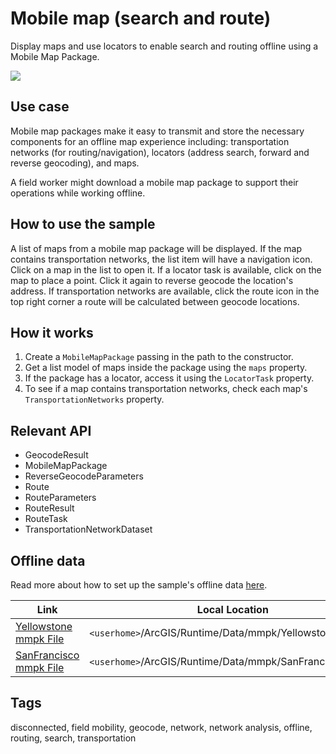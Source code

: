 # Mobile map (search and route)

Display maps and use locators to enable search and routing offline using a Mobile Map Package.

![](screenshot.png)

## Use case

Mobile map packages make it easy to transmit and store the necessary components for an offline map experience including: transportation networks (for routing/navigation), locators (address search, forward and reverse geocoding), and maps.

A field worker might download a mobile map package to support their operations while working offline.

## How to use the sample

A list of maps from a mobile map package will be displayed. If the map contains transportation networks, the list item will have a navigation icon. Click on a map in the list to open it. If a locator task is available, click on the map to place a point. Click it again to reverse geocode the location's address. If transportation networks are available, click the route icon in the top right corner a route will be calculated between geocode locations.

## How it works

1. Create a `MobileMapPackage` passing in the path to the constructor.
2. Get a list model of maps inside the package using the `maps` property.
3. If the package has a locator, access it using the `LocatorTask` property.
4. To see if a map contains transportation networks, check each map's `TransportationNetworks` property.

## Relevant API

* GeocodeResult
* MobileMapPackage
* ReverseGeocodeParameters
* Route
* RouteParameters
* RouteResult
* RouteTask
* TransportationNetworkDataset

## Offline data

Read more about how to set up the sample's offline data [here](http://links.esri.com/ArcGISRuntimeQtSamples#use-offline-data-in-the-samples).

Link | Local Location
---------|-------|
|[Yellowstone mmpk File](https://www.arcgis.com/home/item.html?id=e1f3a7254cb845b09450f54937c16061)| `<userhome>`/ArcGIS/Runtime/Data/mmpk/Yellowstone.mmpk |
|[SanFrancisco mmpk File](https://www.arcgis.com/home/item.html?id=133ae60b710b4d29bec40fbbebb136ab)| `<userhome>`/ArcGIS/Runtime/Data/mmpk/SanFrancisco.mmpk |

## Tags

disconnected, field mobility, geocode, network, network analysis, offline, routing, search, transportation
